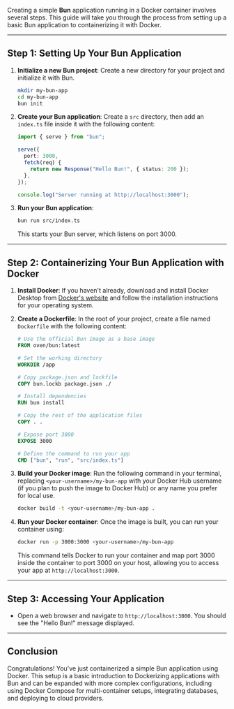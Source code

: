 Creating a simple **Bun** application running in a Docker container involves several steps. This guide will take you through the process from setting up a basic Bun application to containerizing it with Docker.

---

## Step 1: Setting Up Your Bun Application

1. **Initialize a new Bun project**: Create a new directory for your project and initialize it with Bun.

   ```bash
   mkdir my-bun-app
   cd my-bun-app
   bun init
   ```

2. **Create your Bun application**: Create a `src` directory, then add an `index.ts` file inside it with the following content:

   ```typescript
   import { serve } from "bun";

   serve({
     port: 3000,
     fetch(req) {
       return new Response("Hello Bun!", { status: 200 });
     },
   });

   console.log("Server running at http://localhost:3000");
   ```

3. **Run your Bun application**:

   ```bash
   bun run src/index.ts
   ```

   This starts your Bun server, which listens on port 3000.

---

## Step 2: Containerizing Your Bun Application with Docker

1. **Install Docker**: If you haven't already, download and install Docker Desktop from [Docker's website](https://www.docker.com/products/docker-desktop) and follow the installation instructions for your operating system.

2. **Create a Dockerfile**: In the root of your project, create a file named `Dockerfile` with the following content:

   ```Dockerfile
   # Use the official Bun image as a base image
   FROM oven/bun:latest

   # Set the working directory
   WORKDIR /app

   # Copy package.json and lockfile
   COPY bun.lockb package.json ./

   # Install dependencies
   RUN bun install

   # Copy the rest of the application files
   COPY . .

   # Expose port 3000
   EXPOSE 3000

   # Define the command to run your app
   CMD ["bun", "run", "src/index.ts"]
   ```

3. **Build your Docker image**: Run the following command in your terminal, replacing `<your-username>/my-bun-app` with your Docker Hub username (if you plan to push the image to Docker Hub) or any name you prefer for local use.

   ```bash
   docker build -t <your-username>/my-bun-app .
   ```

4. **Run your Docker container**: Once the image is built, you can run your container using:

   ```bash
   docker run -p 3000:3000 <your-username>/my-bun-app
   ```

   This command tells Docker to run your container and map port 3000 inside the container to port 3000 on your host, allowing you to access your app at `http://localhost:3000`.

---

## Step 3: Accessing Your Application

- Open a web browser and navigate to `http://localhost:3000`. You should see the "Hello Bun!" message displayed.

---

## Conclusion

Congratulations! You've just containerized a simple Bun application using Docker. This setup is a basic introduction to Dockerizing applications with Bun and can be expanded with more complex configurations, including using Docker Compose for multi-container setups, integrating databases, and deploying to cloud providers.
